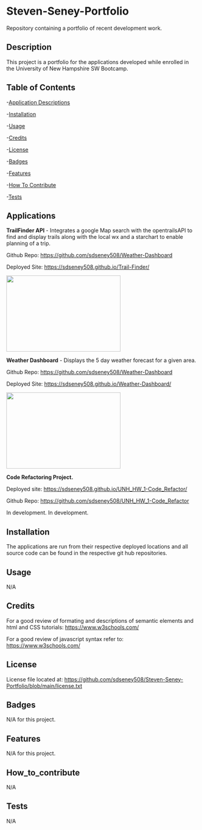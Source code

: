 # Steven-Seney-Portfolio
Repository containing a portfolio of recent development work.

## Description
This project is a portfolio for the applications developed while enrolled in the University of New Hampshire SW Bootcamp.  

  
## Table of Contents
-[Application Descriptions](#applications)

-[Installation](#installation)

-[Usage](#usage)

-[Credits](#credits)

-[License](#license)

-[Badges](#badges)

-[Features](#features)

-[How To Contribute](#how_to_contribute)

-[Tests](#tests)

## Applications
**TrailFinder API** - Integrates a google Map search with the opentrailsAPI to find and display trails along with the local wx and a starchart to enable planning of a trip.
     
Github Repo: https://github.com/sdseney508/Weather-Dashboard

Deployed Site: https://sdseney508.github.io/Trail-Finder/

<img src="https://user-images.githubusercontent.com/62141103/155857104-255dc907-12fc-4da0-8269-076f9d1b3deb.png" width="300" height="200"/>

**Weather Dashboard** - Displays the 5 day weather forecast for a given area.  

  Github Repo: https://github.com/sdseney508/Weather-Dashboard

  Deployed Site: https://sdseney508.github.io/Weather-Dashboard/

<img src="https://user-images.githubusercontent.com/62141103/152249277-771b338a-f919-4a5c-80c8-71af8d61c463.png" width="300" height="200"/>

**Code Refactoring Project.**

  Deployed site:
https://sdseney508.github.io/UNH_HW_1-Code_Refactor/

  Github Repo:
https://github.com/sdseney508/UNH_HW_1-Code_Refactor

In development.
In development.

## Installation
The applications are run from their respective deployed locations and all source code can be found in the respective git hub repositories.

## Usage
N/A

## Credits
For a good review of formating and descriptions of semantic elements and html and CSS tutorials:  https://www.w3schools.com/

For a good review of javascript syntax refer to:  https://www.w3schools.com/

## License
License file located at: https://github.com/sdseney508/Steven-Seney-Portfolio/blob/main/license.txt

## Badges
N/A for this project.

## Features
N/A for this project.

## How_to_contribute
N/A

## Tests
N/A

